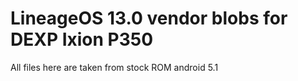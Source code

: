# LineageOS 13.0 vendor blobs for DEXP Ixion P350

All files here are taken from stock ROM android 5.1

